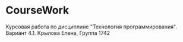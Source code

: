 # CourseWork
Курсовая работа по дисциплине "Технология программирования". Вариант 4.1. Крылова Елена, Группа 1742 
